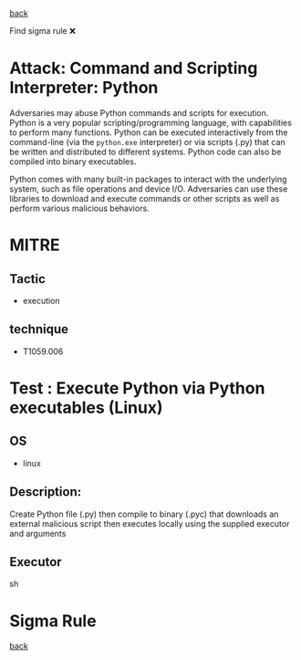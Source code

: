 
[back](../index.md)

Find sigma rule :x: 

# Attack: Command and Scripting Interpreter: Python 

Adversaries may abuse Python commands and scripts for execution. Python is a very popular scripting/programming language, with capabilities to perform many functions. Python can be executed interactively from the command-line (via the <code>python.exe</code> interpreter) or via scripts (.py) that can be written and distributed to different systems. Python code can also be compiled into binary executables.

Python comes with many built-in packages to interact with the underlying system, such as file operations and device I/O. Adversaries can use these libraries to download and execute commands or other scripts as well as perform various malicious behaviors.

# MITRE
## Tactic
  - execution


## technique
  - T1059.006


# Test : Execute Python via Python executables (Linux)
## OS
  - linux


## Description:
Create Python file (.py) then compile to binary (.pyc) that downloads an external malicious script then executes locally using the supplied executor and arguments


## Executor
sh

# Sigma Rule


[back](../index.md)
